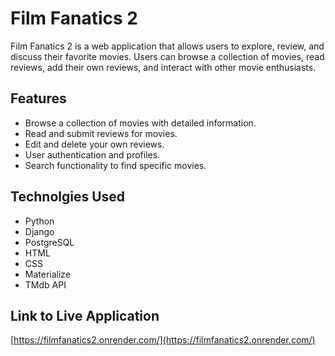 # Film Fanatics 2

Film Fanatics 2 is a web application that allows users to explore, review, and discuss their favorite movies. Users can browse a collection of movies, read reviews, add their own reviews, and interact with other movie enthusiasts.

## Features

- Browse a collection of movies with detailed information.
- Read and submit reviews for movies.
- Edit and delete your own reviews.
- User authentication and profiles.
- Search functionality to find specific movies.

## Technolgies Used

- Python
- Django
- PostgreSQL
- HTML
- CSS
- Materialize
- TMdb API

## Link to Live Application
[https://filmfanatics2.onrender.com/](https://filmfanatics2.onrender.com/)